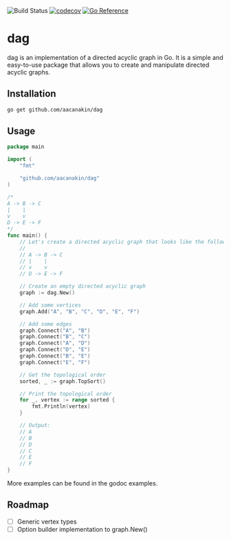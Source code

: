![Build Status](https://github.com/aacanakin/dag/actions/workflows/go.yml/badge.svg) [![codecov](https://codecov.io/gh/aacanakin/dag/graph/badge.svg?token=VSRDOJPW7C)](https://codecov.io/gh/aacanakin/dag) [![Go Reference](https://pkg.go.dev/badge/github.com/aacanakin/dag.svg)](https://pkg.go.dev/github.com/aacanakin/dag)

# dag

dag is an implementation of a directed acyclic graph in Go. It is a simple and easy-to-use package that allows you to create and manipulate directed acyclic graphs.

## Installation

```bash
go get github.com/aacanakin/dag
```

## Usage

```go
package main

import (
	"fmt"

	"github.com/aacanakin/dag"
)

/*
A -> B -> C
|    |
v    v
D -> E -> F
*/
func main() {
	// Let's create a directed acyclic graph that looks like the following:
	//
	// A -> B -> C
	// |    |
	// v    v
	// D -> E -> F

	// Create an empty directed acyclic graph
	graph := dag.New()

	// Add some vertices
	graph.Add("A", "B", "C", "D", "E", "F")

	// Add some edges
	graph.Connect("A", "B")
	graph.Connect("B", "C")
	graph.Connect("A", "D")
	graph.Connect("D", "E")
	graph.Connect("B", "E")
	graph.Connect("E", "F")

	// Get the topological order
	sorted, _ := graph.TopSort()

	// Print the topological order
	for _, vertex := range sorted {
		fmt.Println(vertex)
	}

	// Output:
	// A
	// B
	// D
	// C
	// E
	// F
}
```

More examples can be found in the godoc examples.

## Roadmap
- [ ] Generic vertex types
- [ ] Option builder implementation to graph.New()
